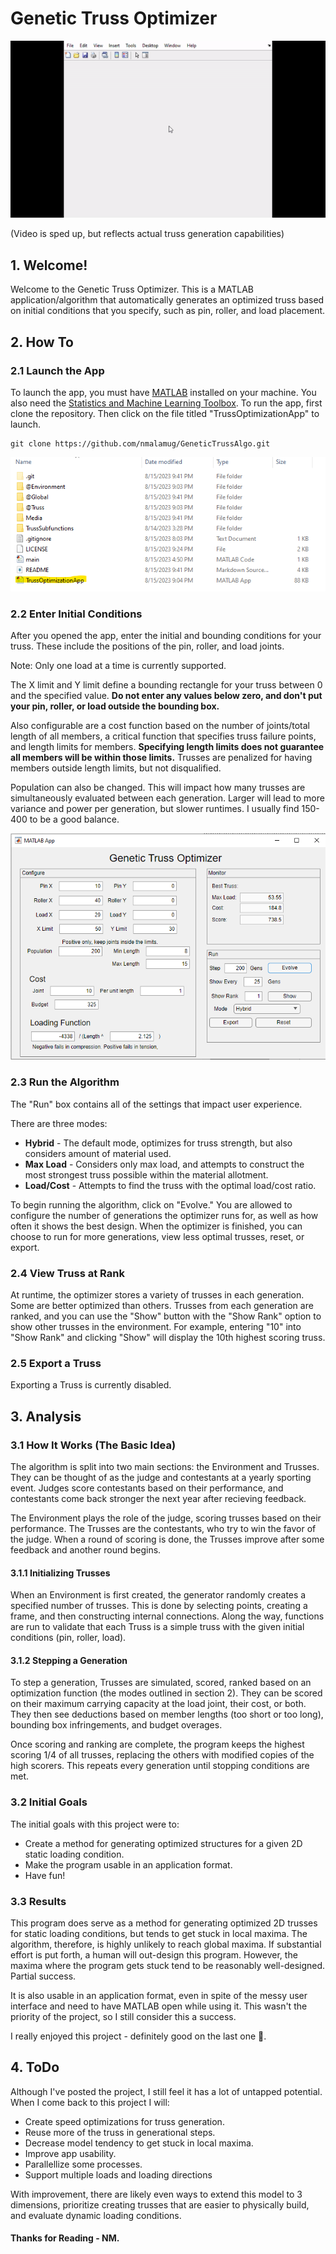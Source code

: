 # Genetic Truss Optimizer
<img src="./Media/TrussProgGif.gif">

(Video is sped up, but reflects actual truss generation capabilities)

## 1. Welcome!
Welcome to the Genetic Truss Optimizer. This is a MATLAB application/algorithm that automatically generates an optimized truss based on initial conditions that you specify, such as pin, roller, and load placement. 

## 2. How To

### 2.1 Launch the App

To launch the app, you must have [MATLAB](https://www.mathworks.com/products/matlab.html) installed on your machine. You also need the [Statistics and Machine Learning Toolbox](https://www.mathworks.com/products/statistics.html). To run the app, first clone the repository. Then click on the file titled "TrussOptimizationApp" to launch. 

```
git clone https://github.com/nmalamug/GeneticTrussAlgo.git
```
<img src="./Media/WhereToClick.png">

### 2.2 Enter Initial Conditions

After you opened the app, enter the initial and bounding conditions for your truss. These include the positions of the pin, roller, and load joints. 

Note: Only one load at a time is currently supported. 

The X limit and Y limit define a bounding rectangle for your truss between 0 and the specified value. **Do not enter any values below zero, and don't put your pin, roller, or load outside the bounding box.**

Also configurable are a cost function based on the number of joints/total length of all members, a critical function that specifies truss failure points, and length limits for members. **Specifying length limits does not guarantee all members will be within those limits.** Trusses are penalized for having members outside length limits, but not disqualified. 

Population can also be changed. This will impact how many trusses are simultaneously evaluated between each generation. Larger will lead to more variance and power per generation, but slower runtimes. I usually find 150-400 to be a good balance. 

<img src="./Media/TrussProgramGUI.png">

### 2.3 Run the Algorithm

The "Run" box contains all of the settings that impact user experience. 

There are three modes: 

- **Hybrid** - The default mode, optimizes for truss strength, but also considers amount of material used.
- **Max Load** - Considers only max load, and attempts to construct the most strongest truss possible within the material allotment. 
- **Load/Cost** - Attempts to find the truss with the optimal load/cost ratio. 

To begin running the algorithm, click on "Evolve." You are allowed to configure the number of generations the optimizer runs for, as well as how often it shows the best design. When the optimizer is finished, you can choose to run for more generations, view less optimal trusses, reset, or export. 

### 2.4 View Truss at Rank

At runtime, the optimizer stores a variety of trusses in each generation. Some are better optimized than others. Trusses from each generation are ranked, and you can use the "Show" button with the "Show Rank" option to show other trusses in the environment. For example, entering "10" into "Show Rank" and clicking "Show" will display the 10th highest scoring truss. 

### 2.5 Export a Truss

Exporting a Truss is currently disabled. 

## 3. Analysis

### 3.1 How It Works (The Basic Idea)

The algorithm is split into two main sections: the Environment and Trusses. They can be thought of as the judge and contestants at a yearly sporting event. Judges score contestants based on their performance, and contestants come back stronger the next year after recieving feedback. 

The Environment plays the role of the judge, scoring trusses based on their performance. The Trusses are the contestants, who try to win the favor of the judge. When a round of scoring is done, the Trusses improve after some feedback and another round begins. 

#### 3.1.1 Initializing Trusses

When an Environment is first created, the generator randomly creates a specified number of trusses. This is done by selecting points, creating a frame, and then constructing internal connections. Along the way, functions are run to validate that each Truss is a simple truss with the given initial conditions (pin, roller, load).

#### 3.1.2 Stepping a Generation

To step a generation, Trusses are simulated, scored, ranked based on an optimization function (the modes outlined in section 2). They can be scored on their maximum carrying capacity at the load joint, their cost, or both. They then see deductions based on member lengths (too short or too long), bounding box infringements, and budget overages. 

Once scoring and ranking are complete, the program keeps the highest scoring 1/4 of all trusses, replacing the others with modified copies of the high scorers. This repeats every generation until stopping conditions are met. 

### 3.2 Initial Goals

The initial goals with this project were to:
- Create a method for generating optimized structures for a given 2D static loading condition.
- Make the program usable in an application format.
- Have fun!

### 3.3 Results

This program does serve as a method for generating optimized 2D trusses for static loading conditions, but tends to get stuck in local maxima. The algorithm, therefore, is highly unlikely to reach global maxima. If substantial effort is put forth, a human will out-design this program. However, the maxima where the program gets stuck tend to be reasonably well-designed. Partial success. 

It is also usable in an application format, even in spite of the messy user interface and need to have MATLAB open while using it. This wasn't the priority of the project, so I still consider this a success. 

I really enjoyed this project - definitely good on the last one 🎉.

## 4. ToDo
Although I've posted the project, I still feel it has a lot of untapped potential. When I come back to this project I will:
- Create speed optimizations for truss generation.
- Reuse more of the truss in generational steps.
- Decrease model tendency to get stuck in local maxima. 
- Improve app usability.
- Parallellize some processes.
- Support multiple loads and loading directions

With improvement, there are likely even ways to extend this model to 3 dimensions, prioritize creating trusses that are easier to physically build, and evaluate dynamic loading conditions. 

#### Thanks for Reading - NM.
